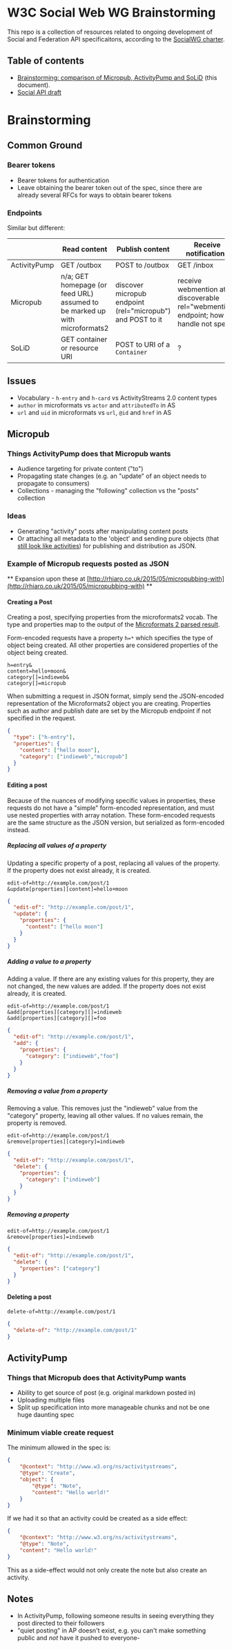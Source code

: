 # W3C Social Web WG Brainstorming

This repo is a collection of resources related to ongoing development of Social and Federation API specificaitons, according to the [SocialWG charter](http://www.w3.org/2013/socialweb/social-wg-charter).

## Table of contents

* [Brainstorming: comparison of Micropub, ActivityPump and SoLiD](#brainstorming) (this document).
* [Social API draft](https://github.com/rhiaro/Social-APIs-Brainstorming/blob/master/socialapi.md)

# Brainstorming

## Common Ground

### Bearer tokens
* Bearer tokens for authentication
* Leave obtaining the bearer token out of the spec, since there are already several RFCs for ways to obtain bearer tokens

### Endpoints

Similar but different:

|              | Read content | Publish content | Receive notifications |
| ------------ | ------------ | ------- | ------- |
| ActivityPump | GET /outbox | POST to /outbox | GET /inbox |
| Micropub     | n/a; GET homepage (or feed URL) assumed to be marked up with microformats2 | discover micropub endpoint (rel="micropub") and POST to it | receive webmention at discoverable rel="webmention" endpoint; how to handle not spec'd |
| SoLiD        | GET container or resource URI | POST to URI of a `Container` | ? |

## Issues

* Vocabulary - `h-entry` and `h-card` vs ActivityStreams 2.0 content types
* `author` in microformats vs `actor` and `attributedTo` in AS
* `url` and `uid` in microformats vs `url`, `@id` and `href` in AS

## Micropub

### Things ActivityPump does that Micropub wants
* Audience targeting for private content ("to")
* Propagating state changes (e.g. an "update" of an object needs to propagate to consumers)
* Collections - managing the "following" collection vs the "posts" collection

### Ideas
* Generating "activity" posts after manipulating content posts
* Or attaching all metadata to the 'object' and sending pure objects (that [still look like activities](http://rhiaro.co.uk/2015/05/micropubbing-with)) for publishing and distribution as JSON.

### Example of Micropub requests posted as JSON

** Expansion upon these at [http://rhiaro.co.uk/2015/05/micropubbing-with](http://rhiaro.co.uk/2015/05/micropubbing-with) **

#### Creating a Post

Creating a post, specifying properties from the microformats2 vocab. The type and properties map to the output of the [Microformats 2 parsed result](http://microformats.org/wiki/microformats2-parsing).

Form-encoded requests have a property `h=*` which specifies the type of object being created. All other properties are considered properties of the object being created.

```
h=entry&
content=hello+moon&
category[]=indieweb&
category[]=micropub
```

When submitting a request in JSON format, simply send the JSON-encoded representation of the Microformats2 object you are creating. Properties such as author and publish date are set by the Micropub endpoint if not specified in the request.

```json
{
  "type": ["h-entry"],
  "properties": {
    "content": ["hello moon"],
    "category": ["indieweb","micropub"]
  }
}
```

#### Editing a post

Because of the nuances of modifying specific values in properties, these requests do not have a "simple" form-encoded representation, and must use nested properties with array notation. These form-encoded requests are the same structure as the JSON version, but serialized as form-encoded instead.

##### Replacing all values of a property

Updating a specific property of a post, replacing all values of the property. If the property does not exist already, it is created.

```
edit-of=http://example.com/post/1
&update[properties][content]=hello+moon
```

```json
{
  "edit-of": "http://example.com/post/1",
  "update": {
    "properties": {
      "content": ["hello moon"]
    }
  }
}
```

##### Adding a value to a property

Adding a value. If there are any existing values for this property, they are not changed, the new values are added. If the property does not exist already, it is created.

```
edit-of=http://example.com/post/1
&add[properties][category][]=indieweb
&add[properties][category][]=foo
```

```json
{
  "edit-of": "http://example.com/post/1",
  "add": {
    "properties": {
      "category": ["indieweb","foo"]
    }
  }
}
```

##### Removing a value from a property

Removing a value. This removes just the "indieweb" value from the "category" property, leaving all other values. If no values remain, the property is removed.

```
edit-of=http://example.com/post/1
&remove[properties][category]=indieweb
```

```json
{
  "edit-of": "http://example.com/post/1",
  "delete": {
    "properties": {
      "category": ["indieweb"]
    }
  }
}
```

##### Removing a property

```
edit-of=http://example.com/post/1
&remove[properties]=indieweb
```

```json
{
  "edit-of": "http://example.com/post/1",
  "delete": {
    "properties": ["category"]
  }
}
```

#### Deleting a post

```
delete-of=http://example.com/post/1
```

```json
{
  "delete-of": "http://example.com/post/1"
}
```


## ActivityPump

### Things that Micropub does that ActivityPump wants

- Ability to get source of post (e.g. original markdown posted in)
- Uploading multiple files
- Split up specification into more manageable chunks and not be one huge daunting spec

### Minimum viable create request

The minimum allowed in the spec is:
```json
{
    "@context": "http://www.w3.org/ns/activitystreams",
    "@type": "Create",
    "object": {
        "@type": "Note",
        "content": "Hello world!"
    }
}
```

If we had it so that an activity could be created as a side effect:
```json
{
    "@context": "http://www.w3.org/ns/activitystreams",
    "@type": "Note",
    "content": "Hello world!"
}
```
This as a side-effect would not only create the note but also create an
activity.

## Notes
* In ActivityPump, following someone results in seeing everything they post directed to their followers
* "quiet posting" in AP doesn't exist, e.g. you can't make something public and *not* have it pushed to everyone- 

